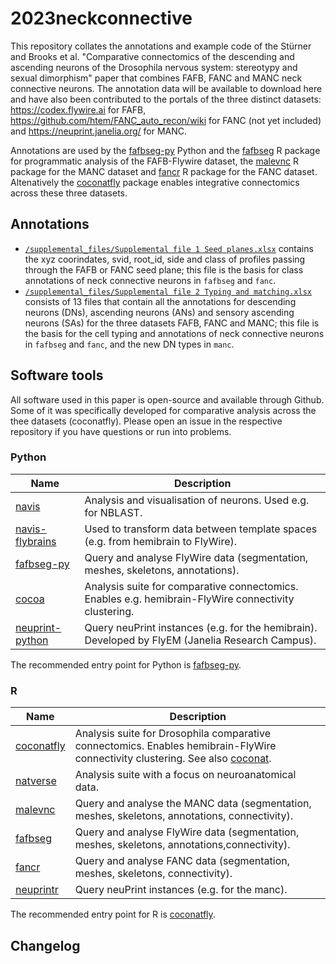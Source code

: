 # 2023neckconnective
This repository collates the annotations and example code of the Stürner and Brooks et al. "Comparative connectomics of the descending and ascending neurons of the Drosophila nervous system: stereotypy and sexual dimorphism" paper that combines FAFB, FANC and MANC neck connective neurons. The annotation data will be available to download here and have also been contributed to the portals of the three distinct datasets: https://codex.flywire.ai for FAFB, https://github.com/htem/FANC_auto_recon/wiki for FANC (not yet included) and https://neuprint.janelia.org/ for MANC. 

Annotations are used by the [fafbseg-py](https://fafbseg-py.readthedocs.io/) Python and the [fafbseg](https://natverse.org/fafbseg/) R package for programmatic analysis of the FAFB-Flywire dataset, the [malevnc](https://natverse.org/malevnc/) R package for the MANC dataset and [fancr](https://flyconnectome.github.io/fancr/) R package for the FANC dataset. Altenatively the [coconatfly](https://natverse.org/coconatfly/) package enables integrative connectomics across these three datasets.

## Annotations

- [`/supplemental_files/Supplemental file 1 Seed planes.xlsx`](supplemental_files/Supplemental_file_1_Seed_planes.xlsx) contains the xyz coorindates, svid, root_id, side and class of profiles passing through the FAFB or FANC seed plane; this file is the basis for class annotations of neck connective neurons in `fafbseg` and `fanc`.
- [`/supplemental_files/Supplemental file 2 Typing and matching.xlsx`](supplemental_files/Supplemental_file_2_Typing_and_matching.xlsx) consists of 13 files that contain all the annotations for descending neurons (DNs), ascending neurons (ANs) and sensory ascending neurons (SAs) for the three datasets FAFB, FANC and MANC; this file is the basis for the cell typing and annotations of neck connective neurons in `fafbseg` and `fanc`, and the new DN types in `manc`.

## Software tools
All software used in this paper is open-source and available through Github. Some of it was specifically developed for comparative analysis across the thee datasets (coconatfly). Please open an issue in the respective repository if you have questions or run into problems.

### Python

| Name             | Description |
| ---------------- | ----------- |
| [navis](https://github.com/navis-org/navis)            		   | Analysis and visualisation of neurons. Used e.g. for NBLAST.  |
| [navis-flybrains](https://github.com/navis-org/navis-flybrains)  | Used to transform data between template spaces (e.g. from hemibrain to FlyWire). |
| [fafbseg-py](https://github.com/flyconnectome/fafbseg-py)           | Query and analyse FlyWire data (segmentation, meshes, skeletons, annotations). |
| [cocoa](https://github.com/flyconnectome/cocoa) | Analysis suite for comparative connectomics. Enables e.g. hemibrain-FlyWire connectivity clustering. |
| [neuprint-python](https://github.com/connectome-neuprint/neuprint-python)  | Query neuPrint instances (e.g. for the hemibrain). Developed by FlyEM (Janelia Research Campus). |

The recommended entry point for Python is [fafbseg-py](https://github.com/flyconnectome/fafbseg-py).

### R

| Name             | Description |
| ---------------- | ----------- |
| [coconatfly](https://natverse.org/coconatfly)    | Analysis suite for Drosophila comparative connectomics. Enables hemibrain-FlyWire connectivity clustering. See also [coconat](https://github.com/natverse/coconat). |
| [natverse](https://natverse.org)        		   | Analysis suite with a focus on neuroanatomical data.  |
| [malevnc](https://natverse.org/malevnc)      | Query and analyse the MANC data (segmentation, meshes, skeletons, annotations, connectivity). |
| [fafbseg](https://natverse.org/fafbseg)          | Query and analyse FlyWire data (segmentation, meshes, skeletons, annotations,connectivity). |
| [fancr](https://flyconnectome.github.io/fancr/)          | Query and analyse FANC data (segmentation, meshes, skeletons, connectivity). |
| [neuprintr](https://natverse.org/neuprintr)      | Query neuPrint instances (e.g. for the manc). |

The recommended entry point for R is [coconatfly](https://natverse.org/coconatfly).

## Changelog


